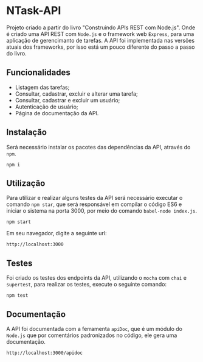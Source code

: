 # NTask-API

Projeto criado a partir do livro "Construindo APIs REST com Node.js". Onde é criado uma API REST com `Node.js` e o framework web `Express`, para uma aplicação de gerencimanto de tarefas. A API foi implementada nas versões atuais dos frameworks, por isso está um pouco diferente do passo a passo do livro.

## Funcionalidades

- Listagem das tarefas;
- Consultar, cadastrar, excluir e alterar uma tarefa;
- Consultar, cadastrar e excluir um usuário;
- Autenticação de usuário;
- Página de documentação da API.

## Instalação

Será necessário instalar os pacotes das dependências da API, através do `npm`.

```
npm i
```

## Utilização

Para utilizar e realizar alguns testes da API será necessário executar o comando `npm star`, que será responsável em compilar o código ES6 e iniciar o sistema na porta 3000, por meio do comando `babel-node index.js`.

```
npm start
```

Em seu navegador, digite a seguinte url:

```
http://localhost:3000
```

## Testes

Foi criado os testes dos endpoints da API, utilizando o `mocha` com `chai` e `supertest`, para realizar os testes, execute o seguinte comando:

```
npm test
```

## Documentação

A API foi documentada com a ferramenta `apiDoc`, que é um módulo do `Node.js` que por comentários padronizados no código, ele gera uma documentação.

```
http://localhost:3000/apidoc
```